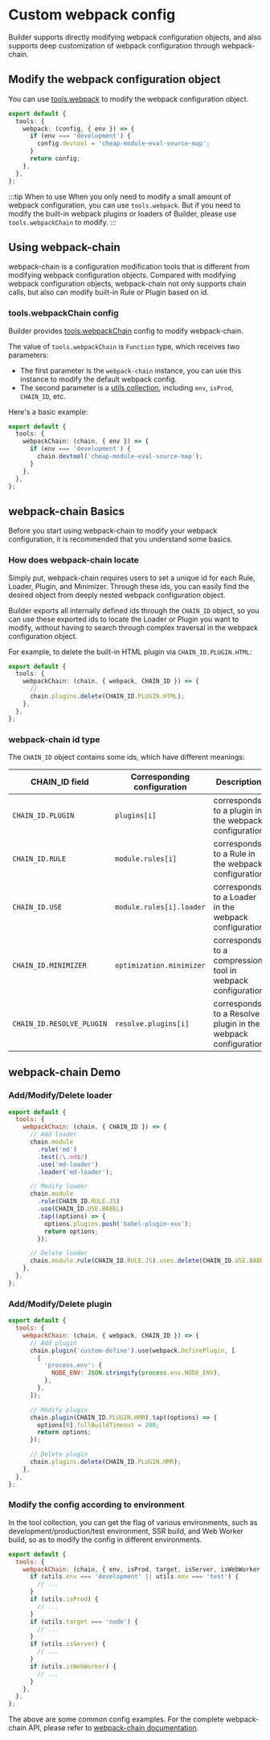 # Custom webpack config

Builder supports directly modifying webpack configuration objects, and also supports deep customization of webpack configuration through webpack-chain.

## Modify the webpack configuration object

You can use [tools.webpack](/api/config-tools.html#toolswebpack) to modify the webpack configuration object.

```ts
export default {
  tools: {
    webpack: (config, { env }) => {
      if (env === 'development') {
        config.devtool = 'cheap-module-eval-source-map';
      }
      return config;
    },
  },
};
```

:::tip When to use
When you only need to modify a small amount of webpack configuration, you can use `tools.webpack`. But if you need to modify the built-in webpack plugins or loaders of Builder, please use `tools.webpackChain` to modify.
:::

## Using webpack-chain

webpack-chain is a configuration modification tools that is different from modifying webpack configuration objects. Compared with modifying webpack configuration objects, webpack-chain not only supports chain calls, but also can modify built-in Rule or Plugin based on id.

### tools.webpackChain config

Builder provides [tools.webpackChain](/api/config-tools.html#toolswebpackchain) config to modify webpack-chain.

The value of `tools.webpackChain` is `Function` type, which receives two parameters:

- The first parameter is the `webpack-chain` instance, you can use this instance to modify the default webpack config.
- The second parameter is a [utils collection](/en/api/config-tools.html#utils-2), including `env`, `isProd`, `CHAIN_ID`, etc.

Here's a basic example:

```ts
export default {
  tools: {
    webpackChain: (chain, { env }) => {
      if (env === 'development') {
        chain.devtool('cheap-module-eval-source-map');
      }
    },
  },
};
```

## webpack-chain Basics

Before you start using webpack-chain to modify your webpack configuration, it is recommended that you understand some basics.

### How does webpack-chain locate

Simply put, webpack-chain requires users to set a unique id for each Rule, Loader, Plugin, and Minimizer. Through these ids, you can easily find the desired object from deeply nested webpack configuration object.

Builder exports all internally defined ids through the `CHAIN_ID` object, so you can use these exported ids to locate the Loader or Plugin you want to modify, without having to search through complex traversal in the webpack configuration object.

For example, to delete the built-in HTML plugin via `CHAIN_ID.PLUGIN.HTML`:

```ts
export default {
  tools: {
    webpackChain: (chain, { webpack, CHAIN_ID }) => {
      //
      chain.plugins.delete(CHAIN_ID.PLUGIN.HTML);
    },
  },
};
```

### webpack-chain id type

The `CHAIN_ID` object contains some ids, which have different meanings:

| CHAIN_ID field            | Corresponding configuration | Description                                                  |
| ------------------------- | --------------------------- | ------------------------------------------------------------ |
| `CHAIN_ID.PLUGIN`         | `plugins[i]`                | corresponds to a plugin in the webpack configuration         |
| `CHAIN_ID.RULE`           | `module.rules[i]`           | corresponds to a Rule in the webpack configuration           |
| `CHAIN_ID.USE`            | `module.rules[i].loader`    | corresponds to a Loader in the webpack configuration         |
| `CHAIN_ID.MINIMIZER`      | `optimization.minimizer`    | corresponds to a compression tool in webpack configuration   |
| `CHAIN_ID.RESOLVE_PLUGIN` | `resolve.plugins[i]`        | corresponds to a Resolve plugin in the webpack configuration |

## webpack-chain Demo

### Add/Modify/Delete loader

```js
export default {
  tools: {
    webpackChain: (chain, { CHAIN_ID }) => {
      // Add loader
      chain.module
        .rule('md')
        .test(/\.md$/)
        .use('md-loader')
        .loader('md-loader');

      // Modify loader
      chain.module
        .rule(CHAIN_ID.RULE.JS)
        .use(CHAIN_ID.USE.BABEL)
        .tap((options) => {
          options.plugins.push('babel-plugin-xxx');
          return options;
        });

      // Delete loader
      chain.module.rule(CHAIN_ID.RULE.JS).uses.delete(CHAIN_ID.USE.BABEL);
    },
  },
};
```

### Add/Modify/Delete plugin

```js
export default {
  tools: {
    webpackChain: (chain, { webpack, CHAIN_ID }) => {
      // Add plugin
      chain.plugin('custom-define').use(webpack.DefinePlugin, [
        {
          'process.env': {
            NODE_ENV: JSON.stringify(process.env.NODE_ENV),
          },
        },
      ]);

      // Modify plugin
      chain.plugin(CHAIN_ID.PLUGIN.HMR).tap((options) => {
        options[0].fullBuildTimeout = 200;
        return options;
      });

      // Delete plugin
      chain.plugins.delete(CHAIN_ID.PLUGIN.HMR);
    },
  },
};
```

### Modify the config according to environment

In the tool collection, you can get the flag of various environments, such as development/production/test environment, SSR build, and Web Worker build, so as to modify the config in different environments.

```js
export default {
  tools: {
    webpackChain: (chain, { env, isProd, target, isServer, isWebWorker }) => {
      if (utils.env === 'development' || utils.env === 'test') {
        // ...
      }
      if (utils.isProd) {
        // ...
      }
      if (utils.target === 'node') {
        // ...
      }
      if (utils.isServer) {
        // ...
      }
      if (utils.isWebWorker) {
        // ...
      }
    },
  },
};
```

The above are some common config examples. For the complete webpack-chain API, please refer to [webpack-chain documentation](https://github.com/neutrinojs/webpack-chain).
